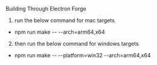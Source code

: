 Building Through Electron Forge

1. run the below command for mac targets
 * npm run make -- --arch=arm64,x64
2. then run the below command for windows targets
 * npm run make -- --platform=win32 --arch=arm64,x64